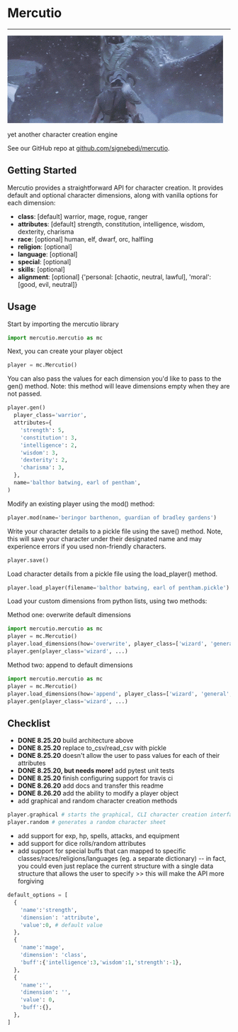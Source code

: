 # Mercutio 
---

![dragon gif](cropped.gif)

yet another character creation engine

See our GitHub repo at [github.com/signebedi/mercutio](https://github.com/signebedi/mercutio).

## Getting Started

Mercutio provides a straightforward API for character creation. It provides default and optional character dimensions, along with vanilla options for each dimension:

* **class**: [default] warrior, mage, rogue, ranger
* **attributes**: [default] strength, constitution, intelligence, wisdom, dexterity, charisma
* **race**: [optional] human, elf, dwarf, orc, halfling
* **religion**: [optional] 
* **language**: [optional]
* **special**: [optional] 
* **skills**: [optional]
* **alignment**: [optional] {'personal: [chaotic, neutral, lawful], 'moral': [good, evil, neutral]}

## Usage

Start by importing the mercutio library
```python
import mercutio.mercutio as mc
```

Next, you can create your player object

```python
player = mc.Mercutio()
```

You can also pass the values for each dimension you'd like to pass to the gen() method. Note: this method will leave dimensions empty when they are not passed.
```python
player.gen()
  player_class='warrior',
  attributes={
    'strength': 5,
    'constitution': 3,
    'intelligence': 2,
    'wisdom': 3,
    'dexterity': 2,
    'charisma': 3,
  },
  name='balthor batwing, earl of pentham',
)
```
Modify an existing player using the mod() method:

```python
player.mod(name='beringor barthenon, guardian of bradley gardens')
```

Write your character details to a pickle file using the save() method. Note, this will save your character under their designated name and may experience errors if you used non-friendly characters.

```python
player.save()
```
Load character details from a pickle file using the load_player() method.

```python
player.load_player(filename='balthor batwing, earl of pentham.pickle')
```

Load your custom dimensions from python lists, using two methods:

Method one: overwrite default dimensions
```python
import mercutio.mercutio as mc
player = mc.Mercutio()
player.load_dimensions(how='overwrite', player_class=['wizard', 'general', 'edain'])
player.gen(player_class='wizard', ...)
```

Method two: append to default dimensions
```python
import mercutio.mercutio as mc
player = mc.Mercutio()
player.load_dimensions(how='append', player_class=['wizard', 'general', 'edain'])
player.gen(player_class='wizard', ...)
```

## Checklist

* **DONE 8.25.20** build architecture above
* **DONE 8.25.20** replace to_csv/read_csv with pickle
* **DONE 8.25.20** doesn't allow the user to pass values for each of their attributes
* **DONE 8.25.20, but needs more!** add pytest unit tests
* **DONE 8.25.20** finish configuring support for travis ci
* **DONE 8.26.20** add docs and transfer this readme
* **DONE 8.26.20** add the ability to modify a player object
* add graphical and random character creation methods
```python
player.graphical # starts the graphical, CLI character creation interface
player.random # generates a random character sheet
```
* add support for exp, hp, spells, attacks, and equipment
* add support for dice rolls/random attributes
* add support for special buffs that can mapped to specific classes/races/religions/languages (eg. a separate dictionary) -- in fact, you could even just replace the current structure with a single data structure that allows the user to specify >> this will make the API more forgiving
```python
default_options = [
  {
    'name':'strength',
    'dimension': 'attribute',
    'value':0, # default value
  },
  {
    'name':'mage',
    'dimension': 'class',
    'buff':{'intelligence':3,'wisdom':1,'strength':-1},
  },
  {
    'name':'',
    'dimension': '',
    'value': 0,
    'buff':{},
  },
]
```
